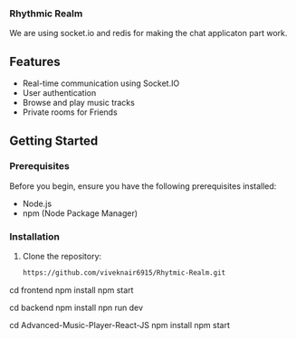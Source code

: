 ### Rhythmic Realm

We are using socket.io and redis for making the chat applicaton part work.
## Features

- Real-time communication using Socket.IO
- User authentication
- Browse and play music tracks
- Private rooms for Friends

## Getting Started

### Prerequisites

Before you begin, ensure you have the following prerequisites installed:

- Node.js
- npm (Node Package Manager)

### Installation

1. Clone the repository:

   ```bash
   https://github.com/viveknair6915/Rhytmic-Realm.git

cd frontend
npm install
npm start

cd backend
npm install
npn run dev

cd Advanced-Music-Player-React-JS
npm install
npm start
